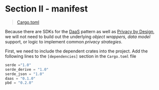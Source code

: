 # Section II - manifest

> [Cargo.toml](https://github.com/dsietz/daas-workshop/blob/master/rust-daas/Cargo.toml)

Because there are SDKs for the [DaaS](https://crates.io/crates/daas) pattern as well as [Privacy by Design](https://crates.io/crates/pbd), we will not need to build out the underlying _object wrappers,_ _data model_ support, or logic to implement common _privacy strategies_.

First, we need to include the dependent crates into the project. Add the following lines to the `[dependencies]` section in the `Cargo.toml` file

```rust
serde ="1.0"
serde_derive = "1.0"
serde_json = "1.0"
daas = "0.1.0"
pbd = "0.2.0"
```

